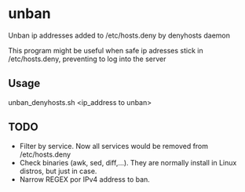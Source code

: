 # unban
Unban ip addresses added to /etc/hosts.deny by denyhosts daemon

This program might be useful when safe ip adresses stick in /etc/hosts.deny, preventing to log into the server

## Usage

unban_denyhosts.sh <ip_address to unban>


## TODO
- Filter by service. Now all services would be removed from /etc/hosts.deny
- Check binaries (awk, sed, diff,...). They are normally install in Linux distros, but just in case.
- Narrow REGEX por IPv4 address to ban. 
